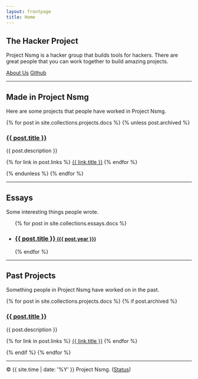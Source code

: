 ```yaml
---
layout: frontpage
title: Home
---
```


<h2>The Hacker Project</h2>
<p>Project Nsmg is a hacker group that builds tools for hackers. There are great people that you can work together to build amazing projects.</p>
<p>
  <a href="/about" class="btn">About Us</a>
  <a href="https://github.com/project-nsmg" class="btn">Github</a>
</p>

<hr>

<h2>Made in Project Nsmg</h2>
<p>Here are some projects that people have worked in Project Nsmg.</p>

<div class="themes">
  {% for post in site.collections.projects.docs %}
  {% unless post.archived %}
  <div class="theme">
    <h3>
      <a href="{{ post.url }}">{{ post.title }}</a>
    </h3>
    <p>{{ post.description }}</p>
    <p>
      {% for link in post.links %}
        <a href="{{ link.url }}" class="btn">{{ link.title }}</a>
      {% endfor %}
    </p>
    </div>
  {% endunless %}
  {% endfor %}
</div>

<hr>

<h2>Essays</h2>
<p>Some interesting things people wrote.</p>

<ul class="related-posts">
  {% for post in site.collections.essays.docs %}
  <li>
    <h3>
      <a href="{{ post.url }}">
        {{ post.title }}
        <small>(<time datetime="{{ post.year | date_to_xmlschema }}">{{ post.year }}</time>)</small>
      </a>
    </h3>
  </li>
  {% endfor %}
</ul>

<hr>

<h2>Past Projects</h2>
<p>Something people in Project Nsmg have worked on in the past.</p>

<div class="themes">
  {% for post in site.collections.projects.docs %}
  {% if post.archived %}
  <div class="theme">
    <h3>
      <a href="{{ post.url }}">{{ post.title }}</a>
    </h3>
    <p>{{ post.description }}</p>
    <p>
      {% for link in post.links %}
        <a href="{{ link.url }}" class="btn">{{ link.title }}</a>
      {% endfor %}
    </p>
    </div>
  {% endif %}
  {% endfor %}
</div>

<hr>

<p>&copy; {{ site.time | date: '%Y' }} Project Nsmg. (<a href="https://status.ns.mg">Status</a>)</p>
